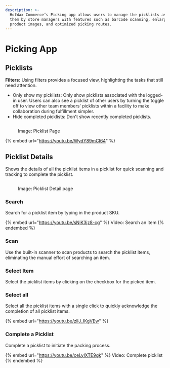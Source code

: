 ```yaml
---
description: >-
  HotWax Commerce’s Picking app allows users to manage the picklists assigned to
  them by store managers with features such as barcode scanning, enlarged
  product images, and optimized picking routes.
---
```


# Picking App



## Picklists

**Filters:** Using filters provides a focused view, highlighting the tasks that still need attention.

* Only show my picklists: Only show picklists associated with the logged-in user. Users can also see a picklist of other users by turning the toggle off to view other team members' picklists within a facility to make collaboration during fulfillment simpler.
* Hide completed picklists: Don't show recently completed picklists.

<figure><img src="../.gitbook/assets/1 12.png" alt=""><figcaption><p>Image: Picklist Page</p></figcaption></figure>

{% embed url="https://youtu.be/WydY89mCI64" %}

## Picklist Details

Shows the details of all the picklist items in a picklist for quick scanning and tracking to complete the picklist.

<figure><img src="../.gitbook/assets/picking.hotwax figma.png" alt=""><figcaption><p>Image: Picklist Detail page</p></figcaption></figure>

### Search

Search for a picklist item by typing in the product SKU.

{% embed url="https://youtu.be/sNjK3jz8-cg" %}
Video: Search an item
{% endembed %}

### Scan

Use the built-in scanner to scan products to search the picklist items, eliminating the manual effort of searching an item.

### Select Item

Select the picklist items by clicking on the checkbox for the picked item.

### Select all

Select all the picklist items with a single click to quickly acknowledge the completion of all picklist items.

{% embed url="https://youtu.be/zllJ_IKgVEw" %}

### Complete a Picklist

Complete a picklist to initiate the packing process.

{% embed url="https://youtu.be/ceLyIXTE9gk" %}
Video: Complete picklist
{% endembed %}
